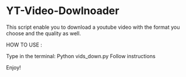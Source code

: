 # YT-Video-Dowlnoader

This script enable you to download a youtube video with the format you choose and the quality as well.

HOW TO USE :

Type in the terminal:
Python vids_down.py
Follow instructions

Enjoy!
